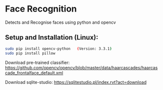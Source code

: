 # Face Recognition
Detects and Recognise faces using python and opencv

## Setup and Installation (Linux):

```bash
sudo pip install opencv-python   (Version: 3.3.1)
sudo pip install pillow
```

Download pre-trained classifier:
https://github.com/opencv/opencv/blob/master/data/haarcascades/haarcascade_frontalface_default.xml

Download sqlite-studio:
https://sqlitestudio.pl/index.rvt?act=download



